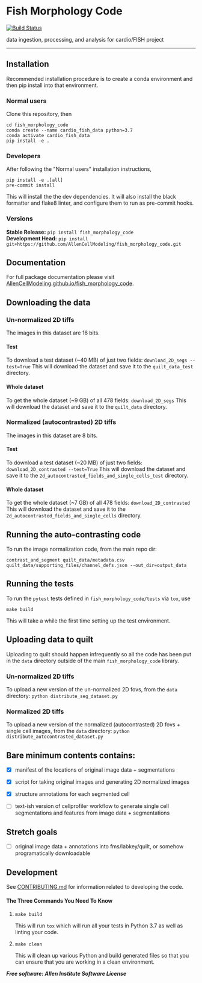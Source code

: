 # Fish Morphology Code

[![Build Status](https://github.com/AllenCellModeling/fish_morphology_code/workflows/Build%20Master/badge.svg)](https://github.com/AllenCellModeling/fish_morphology_code/actions)

data ingestion, processing, and analysis for cardio/FISH project

---


## Installation
Recommended installation procedure is to create a conda environment and then pip install into that environment.

### Normal users
Clone this repository, then
```
cd fish_morphology_code
conda create --name cardio_fish_data python=3.7
conda activate cardio_fish_data
pip install -e .
```

### Developers

After following the "Normal users" installation instructions,
```
pip install -e .[all]
pre-commit install
```
This will install the the dev dependencies.
It will also install the black formatter and flake8 linter, and configure them to run as pre-commit hooks.

### Versions
**Stable Release:** `pip install fish_morphology_code`<br>
**Development Head:** `pip install git+https://github.com/AllenCellModeling/fish_morphology_code.git`

## Documentation
For full package documentation please visit [AllenCellModeling.github.io/fish_morphology_code](https://AllenCellModeling.github.io/fish_morphology_code).

## Downloading the data

### Un-normalized 2D tiffs
The images in this dataset are 16 bits.

#### Test
To download a test dataset (~40 MB) of just two fields:
```download_2D_segs --test=True```
This will download the dataset and save it to the `quilt_data_test` directory.

#### Whole dataset
To get the whole dataset (~9 GB) of all 478 fields:
```download_2D_segs```
This will download the dataset and save it to the `quilt_data` directory.

### Normalized (autocontrasted) 2D tiffs
The images in this dataset are 8 bits.

#### Test
To download a test dataset (~20 MB) of just two fields:
```download_2D_contrasted --test=True```
This will download the dataset and save it to the `2d_autocontrasted_fields_and_single_cells_test` directory.

#### Whole dataset
To get the whole dataset (~7 GB) of all 478 fields:
```download_2D_contrasted```
This will download the dataset and save it to the `2d_autocontrasted_fields_and_single_cells` directory.

## Running the auto-contrasting code
To run the image normalization code, from the main repo dir:
```
contrast_and_segment quilt_data/metadata.csv quilt_data/supporting_files/channel_defs.json --out_dir=output_data
```

## Running the tests
To run the `pytest` tests defined in `fish_morphology_code/tests` via `tox`, use
```
make build
```
This will take a while the first time setting up the test environment.

## Uploading data to quilt
Uploading to quilt should happen infrequently so all the code has been put in the `data` directory outside of the main `fish_morphology_code` library.

### Un-normalized 2D tiffs
To upload a new version of the un-normalized 2D fovs, from the `data` directory:
```python distribute_seg_dataset.py```

### Normalized 2D tiffs
To upload a new version of the normalized (autocontrasted) 2D fovs + single cell images, from the `data` directory:
```python distribute_autocontrasted_dataset.py```


## Bare minimum contents contains:

- [x] manifest of the locations of original image data + segmentations
- [x] script for taking original images and generating 2D normalized images
- [x] structure annotations for each segmented cell
- [ ] text-ish version of cellprofiler workflow to generate single cell segmentations and features from image data + segmentations


## Stretch goals

- [ ] original image data + annotations into fms/labkey/quilt, or somehow programatically downloadable


## Development
See [CONTRIBUTING.md](CONTRIBUTING.md) for information related to developing the code.

#### The Three Commands You Need To Know
1. `make build`

    This will run `tox` which will run all your tests in Python 3.7 as well as linting your code.

2. `make clean`

    This will clean up various Python and build generated files so that you can ensure that you are working in a clean
    environment.


***Free software: Allen Institute Software License***

